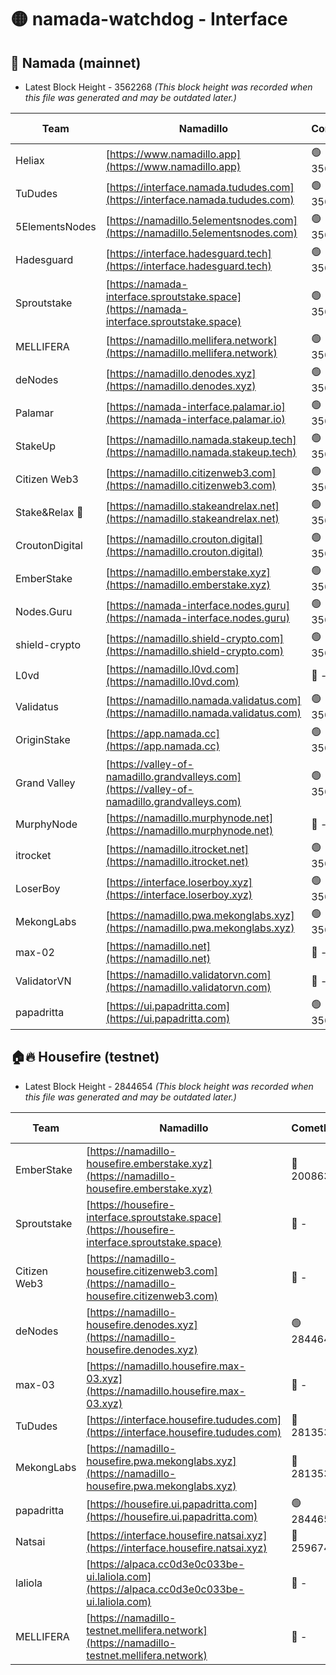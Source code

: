 # 🟡 namada-watchdog - Interface

## 🚀 Namada (mainnet)
- Latest Block Height - 3562268 *(This block height was recorded when this file was generated and may be outdated later.)*

| Team | Namadillo | CometBFT | Indexer | MASP Indexer |
|-|-|-|-|-|
| Heliax | [https://www.namadillo.app](https://www.namadillo.app) | 🟢 3562250 | 🟢 3562250 | 🟢 3562250 |
| TuDudes | [https://interface.namada.tududes.com](https://interface.namada.tududes.com) | 🟢 3562250 | 🟢 3562250 | 🟢 3562250 |
| 5ElementsNodes | [https://namadillo.5elementsnodes.com](https://namadillo.5elementsnodes.com) | 🟢 3562250 | 🟢 3562250 | 🟢 3562250 |
| Hadesguard | [https://interface.hadesguard.tech](https://interface.hadesguard.tech) | 🟢 3562251 | 🟢 3562251 | 🟢 3562250 |
| Sproutstake | [https://namada-interface.sproutstake.space](https://namada-interface.sproutstake.space) | 🟢 3562251 | 🟢 3562251 | 🟢 3562251 |
| MELLIFERA | [https://namadillo.mellifera.network](https://namadillo.mellifera.network) | 🟢 3562252 | 🟢 3562252 | 🟢 3562252 |
| deNodes | [https://namadillo.denodes.xyz](https://namadillo.denodes.xyz) | 🟢 3562253 | 🟢 3562253 | 🟢 3562253 |
| Palamar | [https://namada-interface.palamar.io](https://namada-interface.palamar.io) | 🟢 3562253 | 🟢 3562253 | 🟢 3562253 |
| StakeUp | [https://namadillo.namada.stakeup.tech](https://namadillo.namada.stakeup.tech) | 🟢 3562254 | 🟢 3562254 | 🟢 3562254 |
| Citizen Web3 | [https://namadillo.citizenweb3.com](https://namadillo.citizenweb3.com) | 🟢 3562255 | 🟢 3562255 | 🟢 3562255 |
| Stake&Relax 🦥 | [https://namadillo.stakeandrelax.net](https://namadillo.stakeandrelax.net) | 🟢 3562255 | 🟢 3562255 | 🟢 3562255 |
| CroutonDigital | [https://namadillo.crouton.digital](https://namadillo.crouton.digital) | 🟢 3562256 | 🟢 3562256 | 🟢 3562256 |
| EmberStake | [https://namadillo.emberstake.xyz](https://namadillo.emberstake.xyz) | 🟢 3562256 | 🟢 3562256 | 🟢 3562256 |
| Nodes.Guru | [https://namada-interface.nodes.guru](https://namada-interface.nodes.guru) | 🟢 3562257 | 🟢 3562256 | 🟢 3562256 |
| shield-crypto | [https://namadillo.shield-crypto.com](https://namadillo.shield-crypto.com) | 🟢 3562257 | 🟢 3562257 | 🟢 3562257 |
| L0vd | [https://namadillo.l0vd.com](https://namadillo.l0vd.com) | 🔴 - | 🔴 - | 🔴 - |
| Validatus | [https://namadillo.namada.validatus.com](https://namadillo.namada.validatus.com) | 🟢 3562260 | 🟢 3562260 | 🟢 3562259 |
| OriginStake | [https://app.namada.cc](https://app.namada.cc) | 🟢 3562260 | 🟢 3562260 | 🟢 3562260 |
| Grand Valley | [https://valley-of-namadillo.grandvalleys.com](https://valley-of-namadillo.grandvalleys.com) | 🟢 3562261 | 🟢 3562260 | 🟢 3562260 |
| MurphyNode | [https://namadillo.murphynode.net](https://namadillo.murphynode.net) | 🔴 - | 🔴 - | 🔴 - |
| itrocket | [https://namadillo.itrocket.net](https://namadillo.itrocket.net) | 🟢 3562263 | 🟢 3562263 | 🟢 3562263 |
| LoserBoy | [https://interface.loserboy.xyz](https://interface.loserboy.xyz) | 🟢 3562263 | 🟢 3562263 | 🟢 3562263 |
| MekongLabs | [https://namadillo.pwa.mekonglabs.xyz](https://namadillo.pwa.mekonglabs.xyz) | 🟢 3562264 | 🟢 3562264 | 🟢 3562264 |
| max-02 | [https://namadillo.net](https://namadillo.net) | 🔴 - | 🔴 - | 🔴 - |
| ValidatorVN | [https://namadillo.validatorvn.com](https://namadillo.validatorvn.com) | 🔴 - | 🔴 - | 🔴 - |
| papadritta | [https://ui.papadritta.com](https://ui.papadritta.com) | 🟢 3562268 | 🟢 3562268 | 🟢 3562268 |

## 🏠🔥 Housefire (testnet)
- Latest Block Height - 2844654 *(This block height was recorded when this file was generated and may be outdated later.)*

| Team | Namadillo | CometBFT | Indexer | MASP Indexer |
|-|-|-|-|-|
| EmberStake | [https://namadillo-housefire.emberstake.xyz](https://namadillo-housefire.emberstake.xyz) | 🔴 2008636 | 🔴 - | 🔴 - |
| Sproutstake | [https://housefire-interface.sproutstake.space](https://housefire-interface.sproutstake.space) | 🔴 - | 🔴 - | 🔴 - |
| Citizen Web3 | [https://namadillo-housefire.citizenweb3.com](https://namadillo-housefire.citizenweb3.com) | 🔴 - | 🔴 - | 🔴 - |
| deNodes | [https://namadillo-housefire.denodes.xyz](https://namadillo-housefire.denodes.xyz) | 🟢 2844645 | 🟢 2844645 | 🟢 2844645 |
| max-03 | [https://namadillo.housefire.max-03.xyz](https://namadillo.housefire.max-03.xyz) | 🔴 - | 🔴 - | 🔴 - |
| TuDudes | [https://interface.housefire.tududes.com](https://interface.housefire.tududes.com) | 🔴 2813534 | 🔴 2778001 | 🔴 2813534 |
| MekongLabs | [https://namadillo-housefire.pwa.mekonglabs.xyz](https://namadillo-housefire.pwa.mekonglabs.xyz) | 🔴 2813534 | 🔴 2778001 | 🔴 2813534 |
| papadritta | [https://housefire.ui.papadritta.com](https://housefire.ui.papadritta.com) | 🟢 2844654 | 🟢 2844654 | 🟢 2844654 |
| Natsai | [https://interface.housefire.natsai.xyz](https://interface.housefire.natsai.xyz) | 🔴 2596741 | 🔴 2596741 | 🔴 2596741 |
| laliola | [https://alpaca.cc0d3e0c033be-ui.laliola.com](https://alpaca.cc0d3e0c033be-ui.laliola.com) | 🔴 - | 🔴 - | 🔴 - |
| MELLIFERA | [https://namadillo-testnet.mellifera.network](https://namadillo-testnet.mellifera.network) | 🔴 - | 🔴 2778001 | 🔴 2607259 |

